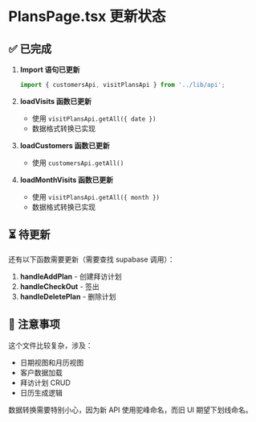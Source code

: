 # PlansPage.tsx 更新状态

## ✅ 已完成

1. **Import 语句已更新**
   ```typescript
   import { customersApi, visitPlansApi } from '../lib/api';
   ```

2. **loadVisits 函数已更新**
   - 使用 `visitPlansApi.getAll({ date })`
   - 数据格式转换已实现

3. **loadCustomers 函数已更新**
   - 使用 `customersApi.getAll()`

4. **loadMonthVisits 函数已更新**
   - 使用 `visitPlansApi.getAll({ month })`
   - 数据格式转换已实现

## ⏳ 待更新

还有以下函数需要更新（需要查找 supabase 调用）：

1. **handleAddPlan** - 创建拜访计划
2. **handleCheckOut** - 签出
3. **handleDeletePlan** - 删除计划

## 📝 注意事项

这个文件比较复杂，涉及：
- 日期视图和月历视图
- 客户数据加载
- 拜访计划 CRUD
- 日历生成逻辑

数据转换需要特别小心，因为新 API 使用驼峰命名，而旧 UI 期望下划线命名。


